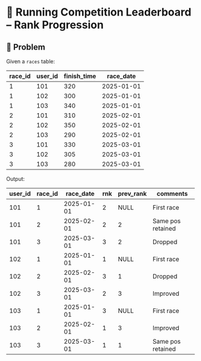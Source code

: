 # 🏃 Running Competition Leaderboard – Rank Progression

## 📌 Problem
Given a `races` table:

| race_id | user_id | finish_time | race_date   |
|---------|---------|-------------|-------------|
| 1       | 101     | 320         | 2025-01-01  |
| 1       | 102     | 300         | 2025-01-01  |
| 1       | 103     | 340         | 2025-01-01  |
| 2       | 101     | 310         | 2025-02-01  |
| 2       | 102     | 350         | 2025-02-01  |
| 2       | 103     | 290         | 2025-02-01  |
| 3       | 101     | 330         | 2025-03-01  |
| 3       | 102     | 305         | 2025-03-01  |
| 3       | 103     | 280         | 2025-03-01  |



Output:

| user_id | race_id | race_date  | rnk | prev_rank | comments          |
| ------- | ------- | ---------- | --- | --------- | ----------------- |
| 101     | 1       | 2025-01-01 | 2   | NULL      | First race        |
| 101     | 2       | 2025-02-01 | 2   | 2         | Same pos retained |
| 101     | 3       | 2025-03-01 | 3   | 2         | Dropped           |
| 102     | 1       | 2025-01-01 | 1   | NULL      | First race        |
| 102     | 2       | 2025-02-01 | 3   | 1         | Dropped           |
| 102     | 3       | 2025-03-01 | 2   | 3         | Improved          |
| 103     | 1       | 2025-01-01 | 3   | NULL      | First race        |
| 103     | 2       | 2025-02-01 | 1   | 3         | Improved          |
| 103     | 3       | 2025-03-01 | 1   | 1         | Same pos retained |

